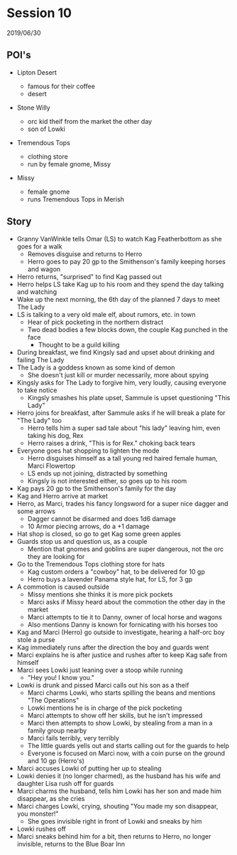 # Session 10

2019/06/30


## POI's

- Lipton Desert
  - famous for their coffee
  - desert 

- Stone Willy
  - orc kid theif from the market the other day
  - son of Lowki

- Tremendous Tops
  - clothing store
  - run by female gnome, Missy

- Missy
  - female gnome
  - runs Tremendous Tops in Merish


## Story

- Granny VanWinkle tells Omar (LS) to watch Kag Featherbottom as she goes for a walk
  - Removes disguise and returns to Herro
  - Herro goes to pay 20 gp to the Smithenson's family keeping horses and wagon
- Herro returns, "surprised" to find Kag passed out
- Herro helps LS take Kag up to his room and they spend the day talking and watching
- Wake up the next morning, the 6th day of the planned 7 days to meet The Lady
- LS is talking to a very old male elf, about rumors, etc. in town
  - Hear of pick pocketing in the northern distract
  - Two dead bodies a few blocks down, the couple Kag punched in the face
    - Thought to be a guild killing
- During breakfast, we find Kingsly sad and upset about drinking and failing The Lady
- The Lady is a goddess known as some kind of demon
  - She doesn't just kill or murder necessarily, more about spying
- Kingsly asks for The Lady to forgive him, very loudly, causing everyone to take notice
  - Kingsly smashes his plate upset, Sammule is upset questioning "This Lady"
- Herro joins for breakfast, after Sammule asks if he will break a plate for "The Lady" too
  - Herro tells him a super sad tale about "his lady" leaving him, even taking his dog, Rex
  - Herro raises a drink, "This is for Rex." choking back tears
- Everyone goes hat shopping to lighten the mode
  - Herro disguises himself as a tall young red haired female human, Marci Flowertop
  - LS ends up not joining, distracted by something
  - Kingsly is not interested either, so goes up to his room
- Kag pays 20 gp to the Smithenson's family for the day
- Kag and Herro arrive at market
- Herro, as Marci, trades his fancy longsword for a super nice dagger and some arrows
  - Dagger cannot be disarmed and does 1d6 damage
  - 10 Armor piecing arrows, do a +1 damage
- Hat shop is closed, so go to get Kag some green apples
- Guards stop us and question us, as a couple
  - Mention that gnomes and goblins are super dangerous, not the orc they are looking for
- Go to the Tremendous Tops clothing store for hats
  - Kag custom orders a "cowboy" hat, to be delivered for 10 gp
  - Herro buys a lavender Panama style hat, for LS, for 3 gp
- A commotion is caused outside
  - Missy mentions she thinks it is more pick pockets
  - Marci asks if Missy heard about the commotion the other day in the market
  - Marci attempts to tie it to Danny, owner of local horse and wagons
  - Also mentions Danny is known for fornicating with his horses too
- Kag and Marci (Herro) go outside to investigate, hearing a half-orc boy stole a purse
- Kag immediately runs after the direction the boy and guards went
- Marci explains he is after justice and rushes after to keep Kag safe from himself
- Marci sees Lowki just leaning over a stoop while running
  - "Hey you! I know you."
- Lowki is drunk and pissed Marci calls out his son as a theif
  - Marci charms Lowki, who starts spilling the beans and mentions "The Operations"
  - Lowki mentions he is in charge of the pick pocketing
  - Marci attempts to show off her skills, but he isn't impressed
  - Marci then attempts to show Lowki, by stealing from a man in a family group nearby
  - Marci fails terribly, very terribly
  - The little guards yells out and starts calling out for the guards to help
  - Everyone is focused on Marci now, with a coin purse on the ground and 10 gp (Herro's)
- Marci accuses Lowki of putting her up to stealing
- Lowki denies it (no longer charmed), as the husband has his wife and daughter Lisa rush off for guards
- Marci charms the husband, tells him Lowki has her son and made him disappear, as she cries
- Marci charges Lowki, crying, shouting "You made my son disappear, you monster!"
  - She goes invisible right in front of Lowki and sneaks by him
- Lowki rushes off
- Marci sneaks behind him for a bit, then returns to Herro, no longer invisible, returns to the Blue Boar Inn
